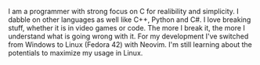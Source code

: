 I am a programmer with strong focus on C for realibility and simplicity. I dabble on other languages as well like C++, Python and C#. I love breaking stuff, whether it is in video games or code. The more I break it, the more I understand what is going wrong with it. 
For my development I've switched from Windows to Linux (Fedora 42) with Neovim. I'm still learning about the potentials to maximize my usage in Linux. 
